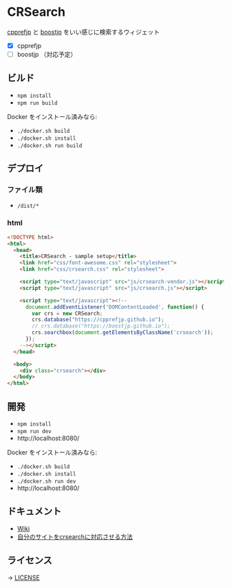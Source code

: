 # CRSearch

[cpprefjp](https://cpprefjp.github.io/) と [boostjp](https://boostjp.github.io/) をいい感じに検索するウィジェット

- [x] cpprefjp
- [ ] boostjp （対応予定）

## ビルド

- `npm install`
- `npm run build`

Docker をインストール済みなら:

- `./docker.sh build`
- `./docker.sh install`
- `./docker.sh run build`

## デプロイ

### ファイル類

- `/dist/*`

### html

```html
<!DOCTYPE html>
<html>
  <head>
    <title>CRSearch - sample setup</title>
    <link href="css/font-awesome.css" rel="stylesheet">
    <link href="css/crsearch.css" rel="stylesheet">

    <script type="text/javascript" src="js/crsearch-vendor.js"></script>
    <script type="text/javascript" src="js/crsearch.js"></script>

    <script type="text/javascript"><!--
      document.addEventListener('DOMContentLoaded', function() {
        var crs = new CRSearch;
        crs.database("https://cpprefjp.github.io");
        // crs.database("https://boostjp.github.io");
        crs.searchbox(document.getElementsByClassName('crsearch'));
      });
    --></script>
  </head>

  <body>
    <div class="crsearch"></div>
  </body>
</html>
```

## 開発

- `npm install`
- `npm run dev`
- http://localhost:8080/

Docker をインストール済みなら:

- `./docker.sh build`
- `./docker.sh install`
- `./docker.sh run dev`
- http://localhost:8080/

## ドキュメント

- [Wiki](https://github.com/cpprefjp/crsearch/wiki)
- [自分のサイトをcrsearchに対応させる方法](https://github.com/cpprefjp/crsearch/wiki/%E8%87%AA%E5%88%86%E3%81%AE%E3%82%B5%E3%82%A4%E3%83%88%E3%82%92crsearch%E3%81%AB%E5%AF%BE%E5%BF%9C%E3%81%95%E3%81%9B%E3%82%8B%E6%96%B9%E6%B3%95)

## ライセンス

→ [LICENSE](LICENSE)

